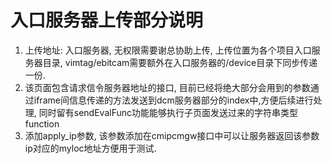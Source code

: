 # 入口服务器上传部分说明

1. 上传地址: 入口服务器, 无权限需要谢总协助上传, 上传位置为各个项目入口服务器目录, vimtag/ebitcam需要额外在入口服务器的/device目录下同步传递一份.
2. 该页面包含请求信令服务器地址的接口, 目前已经将绝大部分会用到的参数通过iframe间信息传递的方法发送到dcm服务器部分的index中,方便后续进行处理, 同时留有sendEvalFunc功能能够执行子页面发送过来的字符串类型function
3. 添加apply_ip参数, 该参数添加在cmipcmgw接口中可以让服务器返回该参数ip对应的myloc地址方便用于测试.